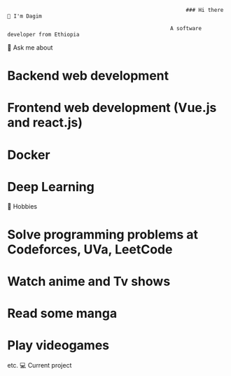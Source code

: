                                                              ### Hi there 👋 I'm Dagim

                                                        A software developer from Ethiopia
💬 Ask me about

# Backend web development
# Frontend web development (Vue.js and react.js)
# Docker
# Deep Learning

📅 Hobbies
# Solve programming problems at Codeforces, UVa, LeetCode
# Watch anime and Tv shows
# Read some manga
# Play videogames
etc.
💻 Current project
